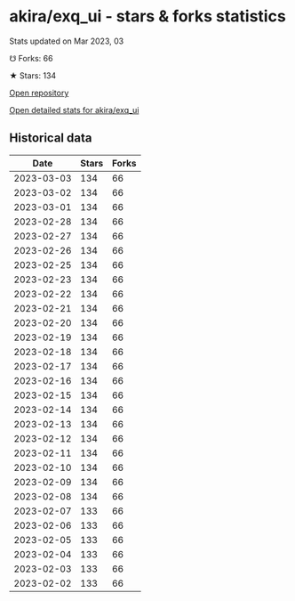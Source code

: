 # akira/exq_ui - stars & forks statistics

Stats updated on Mar 2023, 03

☋ Forks: 66

★ Stars: 134

[Open repository](https://github.com/akira/exq_ui)

[Open detailed stats for akira/exq_ui](https://reviewgithub.com/rep/akira/exq_ui)

## Historical data
| Date | Stars | Forks |
|------|-------|-------|
| 2023-03-03 | 134 | 66 | 
| 2023-03-02 | 134 | 66 | 
| 2023-03-01 | 134 | 66 | 
| 2023-02-28 | 134 | 66 | 
| 2023-02-27 | 134 | 66 | 
| 2023-02-26 | 134 | 66 | 
| 2023-02-25 | 134 | 66 | 
| 2023-02-23 | 134 | 66 | 
| 2023-02-22 | 134 | 66 | 
| 2023-02-21 | 134 | 66 | 
| 2023-02-20 | 134 | 66 | 
| 2023-02-19 | 134 | 66 | 
| 2023-02-18 | 134 | 66 | 
| 2023-02-17 | 134 | 66 | 
| 2023-02-16 | 134 | 66 | 
| 2023-02-15 | 134 | 66 | 
| 2023-02-14 | 134 | 66 | 
| 2023-02-13 | 134 | 66 | 
| 2023-02-12 | 134 | 66 | 
| 2023-02-11 | 134 | 66 | 
| 2023-02-10 | 134 | 66 | 
| 2023-02-09 | 134 | 66 | 
| 2023-02-08 | 134 | 66 | 
| 2023-02-07 | 133 | 66 | 
| 2023-02-06 | 133 | 66 | 
| 2023-02-05 | 133 | 66 | 
| 2023-02-04 | 133 | 66 | 
| 2023-02-03 | 133 | 66 | 
| 2023-02-02 | 133 | 66 | 

